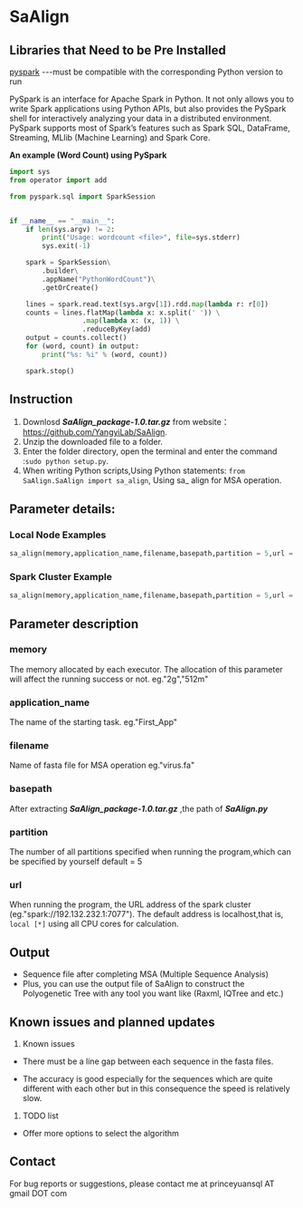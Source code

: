 # SaAlign

## Libraries that Need to be Pre Installed
[pyspark](https://spark.apache.org/docs/latest/api/python/) ---must be compatible with the corresponding Python version to run

PySpark is an interface for Apache Spark in Python. It not only allows you to write Spark applications using Python APIs, but also provides the PySpark shell for interactively analyzing your data in a distributed environment. PySpark supports most of Spark’s features such as Spark SQL, DataFrame, Streaming, MLlib (Machine Learning) and Spark Core.

**An example (Word Count) using PySpark**

```py
import sys
from operator import add

from pyspark.sql import SparkSession


if __name__ == "__main__":
    if len(sys.argv) != 2:
        print("Usage: wordcount <file>", file=sys.stderr)
        sys.exit(-1)

    spark = SparkSession\
        .builder\
        .appName("PythonWordCount")\
        .getOrCreate()

    lines = spark.read.text(sys.argv[1]).rdd.map(lambda r: r[0])
    counts = lines.flatMap(lambda x: x.split(' ')) \
                  .map(lambda x: (x, 1)) \
                  .reduceByKey(add)
    output = counts.collect()
    for (word, count) in output:
        print("%s: %i" % (word, count))

    spark.stop()

```

## Instruction
1. Downlosd ***SaAlign_package-1.0.tar.gz*** from website： https://github.com/YangyiLab/SaAlign.
2. Unzip the downloaded file to a folder.
3. Enter the folder directory, open the terminal and enter the command :`sudo python setup.py`.
4. When writing Python scripts,Using Python statements: `from SaAlign.SaAlign import sa_align`, Using sa_ align for MSA operation.

## Parameter details:

### Local Node Examples

```py
sa_align(memory,application_name,filename,basepath,partition = 5,url = "local[*]")
```

### Spark Cluster Example

```py
sa_align(memory,application_name,filename,basepath,partition = 5,url = "url of your spark cluster")
```

## Parameter description

### memory
The memory allocated by each executor. The allocation of this parameter will affect the running success or not.
eg."2g","512m"
### application_name
The name of the starting task.
eg."First_App"
### filename
Name of fasta file for MSA operation
eg."virus.fa"
### basepath
After extracting ***SaAlign_package-1.0.tar.gz*** ,the path of ***SaAlign.py*** 
### partition
The number of all partitions specified when running the program,which can be specified by yourself
default = 5 
### url
When running the program, the URL address of the spark cluster (eg."spark://192.132.232.1:7077"). The default address is localhost,that is, ```local [*]``` using all CPU cores for calculation.


## Output

+ Sequence file after completing MSA (Multiple Sequence Analysis)
+ Plus, you can use the output file of SaAlign to construct the Polyogenetic Tree with any tool you want like (Raxml, IQTree and etc.)

## Known issues and planned updates
1. Known issues

+ There must be a line gap between each sequence in the fasta files.

+ The accuracy is good especially for the sequences which are quite different with each other but in this consequence the speed is relatively slow.
 
1. TODO list
 
+ Offer more options to select the algorithm

## Contact
For bug reports or suggestions, please contact me at princeyuansql AT gmail DOT com
